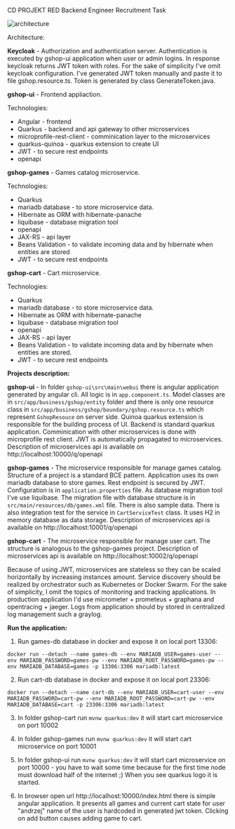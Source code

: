 CD PROJEKT RED Backend Engineer Recruitment Task



![architecture](https://user-images.githubusercontent.com/10794859/192143508-b5743187-ff31-4c7f-8bd8-b6eb16087b42.png)


Architecture:

**Keycloak** - Authorization and authentication server. Authentication is executed by gshop-ui application when user or admin logins. In response keycloak returns JWT token with roles. For the sake of simplicity I've omit keycloak configuration. I've generated JWT token manually and paste it to file gshop.resource.ts. Token is generated by class GenerateToken.java.

**gshop-ui** - Frontend appliaction.

Technologies:
 - Angular - frontend
 - Quarkus - backend and api gateway to other microservices
 - microprofile-rest-client - comminication layer to the microservices
 - quarkus-quinoa - quarkus extension to create UI
 - JWT - to secure rest endpoints
 - openapi

**gshop-games** - Games catalog microservice.

Technologies:

 - Quarkus
 - mariadb database - to store microservice data.
 - Hibernate as ORM with hibernate-panache
 - liquibase - database migration tool
 - openapi
 - JAX-RS - api layer
 - Beans Validation - to validate incoming data and by hibernate when entities are stored
 - JWT - to secure rest endpoints

**gshop-cart** - Cart microservice.

Technologies:

 - Quarkus
 - mariadb database - to store microservice data.
 - Hibernate as ORM with hibernate-panache
 - liquibase - database migration tool
 - openapi
 - JAX-RS - api layer
 - Beans Validation - to validate incoming data and by hibernate when entities are stored.
 - JWT - to secure rest endpoints

**Projects description:**

**gshop-ui** - In folder `gshop-ui\src\main\webui` there is angular application generated by angular cli. All logic is in `app.component.ts`. Model classes are in `src/app/business/gshop/entity` folder and there is only one resource class in `src/app/business/gshop/boundary/gshop.resource.ts` which represent `GshopResouce` on server side. Quinoa quarkus extension is responsible for the building process of UI.
Backend is standard quarkus application. Comminication with other microservices is done with microprofile rest client. JWT is automatically propagated to microservices.
Description of microservices api is available on http://localhost:10000/q/openapi

**gshop-games** - The microservice responsible for manage games catalog. Structure of a project is a standard BCE pattern. Application uses its own mariadb database to store games. Rest endpoint is secured by JWT.
Configuration is in `application.properties` file. As database migration tool I've use liquibase. The migration file with database structure is in `src/main/resources/db/games.xml` file. There is also sample data.
There is also integration test for the service in `CartServiceTest` class. It uses H2 in memory database as data storage. Description of microservices api is available on http://localhost:10001/q/openapi

**gshop-cart** - The microservice responsible for manage user cart. The structure is analogous to the gshop-games project. Description of microservices api is available on http://localhost:10002/q/openapi

Because of using JWT, microservices are stateless so they can be scaled horizontally by increasing instances amount. Service discovery should be realized by orchestrator such as Kubernetes or Docker Swarm.
For the sake of simplicity, I omit the topics of monitoring and tracking applications. In production application I'd use micrometer + prometeus + graphana and opentracing + jaeger.
Logs from application should by stored in centralized log management such a graylog.

**Run the application:**

1. Run games-db database in docker and expose it on local port 13306:

```docker run --detach --name games-db --env MARIADB_USER=games-user --env MARIADB_PASSWORD=games-pw --env MARIADB_ROOT_PASSWORD=games-pw --env MARIADB_DATABASE=games -p 13306:3306 mariadb:latest```

2. Run cart-db database in docker and expose it on local port 23306:

```docker run --detach --name cart-db --env MARIADB_USER=cart-user --env MARIADB_PASSWORD=cart-pw --env MARIADB_ROOT_PASSWORD=cart-pw --env MARIADB_DATABASE=cart -p 23306:3306 mariadb:latest```

3. In folder gshop-cart run `mvnw quarkus:dev` it will start cart microservice on port 10002

4. In folder gshop-games run `mvnw quarkus:dev` it will start cart microservice on port 10001

5. In folder gshop-ui run `mvnw quarkus:dev` it will start cart microservice on port 10000 - you have to wait some time because for the first time node must download half of the internet ;) When you see quarkus logo it is started.

6. In browser open url http://localhost:10000/index.html there is simple angular application. It presents all games and current cart state for user "andrzej" name of the user is hardcoded in generated jwt token. Clicking on add button causes adding game to cart.

